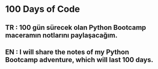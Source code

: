 100 Days of Code 
=====================


<h2>TR : 100 gün sürecek olan Python Bootcamp maceramın notlarını paylaşacağım.</h2>

<h2>EN : I will share the notes of my Python Bootcamp adventure, which will last 100 days.</h2>
